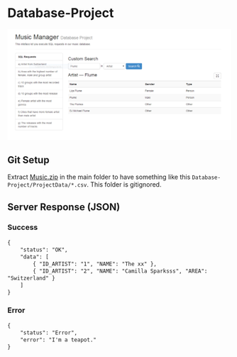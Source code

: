 Database-Project
================

![screenshot](https://raw.githubusercontent.com/BinaryBrain/Database-Project/master/screenshots/search.png?token=1102077__eyJzY29wZSI6IlJhd0Jsb2I6QmluYXJ5QnJhaW4vRGF0YWJhc2UtUHJvamVjdC9tYXN0ZXIvc2NyZWVuc2hvdHMvc2VhcmNoLnBuZyIsImV4cGlyZXMiOjEzOTk2NDk5MjF9--e84ac35772be4884364898ac78b35eeaa92535c2)

Git Setup
---------

Extract [Music.zip](http://diaswww.epfl.ch/courses/db2014/project/Music.zip) in the main folder to have something like this `Database-Project/ProjectData/*.csv`. This folder is gitignored.


Server Response (JSON)
----------------------

### Success

```
{
	"status": "OK",
	"data": [
		{ "ID_ARTIST": "1", "NAME": "The xx" },
		{ "ID_ARTIST": "2", "NAME": "Camilla Sparksss", "AREA": "Switzerland" }
	]
}
```

### Error

```
{
	"status": "Error",
	"error": "I'm a teapot."
}
```
